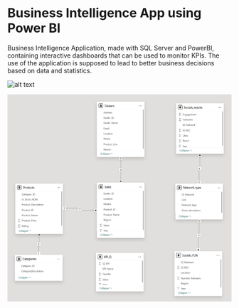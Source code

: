 # Business Intelligence App using Power BI

Business Intelligence Application, made with SQL Server and PowerBI, containing interactive dashboards that can be used to monitor KPIs. The use of the application is supposed to lead to better business decisions based on data and statistics.

![alt text](https://github.com/roxanatdg/PowerBI-App/blob/main/Pics/powerbi-app-pic.png)

![alt text](https://github.com/roxanatdg/PowerBI-App/blob/main/Pics/data-schema.png)


